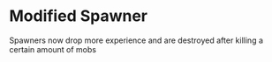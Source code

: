 # Modified Spawner
Spawners now drop more experience and are destroyed after killing a certain amount of mobs
